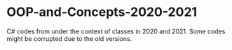 # OOP-and-Concepts-2020-2021
C# codes from under the context of classes in 2020 and 2021.
Some codes might be corrupted due to the old versions.
